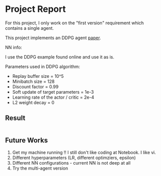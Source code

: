#  Project Report

For this project, I only work on the "first version" requirement which contains a single agent.

This project implements an DDPG agent [paper](https://arxiv.org/pdf/1509.02971.pdf).

NN info:

I use the DDPG example found online and use it as is.

Parameters used in DDPG algorithm:

- Replay buffer size = 10^5
- Minibatch size = 128
- Discount factor = 0.99
- Soft update of target parameters = 1e-3
- Learning rate of the actor / critic = 2e-4
- L2 weight decay = 0

## Result

```

```

## Future Works

1. Get my machine running !! I still don't like coding at Notebook. I like vi.
2. Different hyperparameters (LR, different optimziers, epsilon)
3. Different NN configurations - current NN is not deep at all
4. Try the multi-agent version
